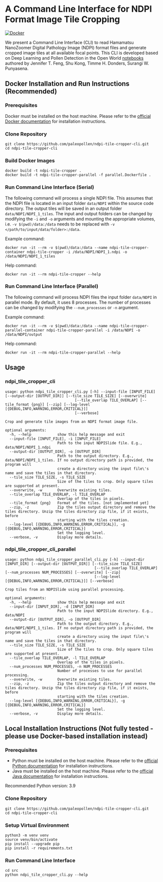 # A Command Line Interface for NDPI Format Image Tile Cropping

[![Docker](https://github.com/paleopollen/ndpi-tile-cropper-cli/actions/workflows/docker-publish.yml/badge.svg)](https://github.com/paleopollen/ndpi-tile-cropper-cli/actions/workflows/docker-publish.yml)

We present a Command Line Interface (CLI) to read Hamamatsu NanoZoomer Digital Pathology Image (NDPI) format files and
generate cropped image tiles at all available focal points. This CLI is developed based on Deep Learning and Pollen
Detection in the Open World [notebooks](https://github.com/fengzard/open_world_pollen_detection) authored by
Jennifer T. Feng, Shu Kong, Timme H. Donders, Surangi W. Punyasena.

## Docker Installation and Run Instructions (Recommended)

### Prerequisites

Docker must be installed on the host machine. Please refer to
the [official Docker documentation](https://docs.docker.com/get-docker/) for installation instructions.

### Clone Repository

```shell
git clone https://github.com/paleopollen/ndpi-tile-cropper-cli.git
cd ndpi-tile-cropper-cli
```

### Build Docker Images

```shell
docker build -t ndpi-tile-cropper .
docker build -t ndpi-tile-cropper-parallel -f parallel.Dockerfile .
```

### Run Command Line Interface (Serial)

The following command will process a single NDPI file. This assumes that the NDPI file is located in an input folder
`data/NDPI` within the source code directory.
The output tiles will be saved in an output folder `data/NDPI/NDPI_1_tiles`. The input and output folders can be changed
by modifying the `-i` and `-o` arguments and mounting the appropriate volumes,
i.e. `-v $(pwd)/data:/data` needs to be replaced with `-v </path/to/input/data/folder>:/data`.

Example command:

```shell
docker run -it --rm -v $(pwd)/data:/data --name ndpi-tile-cropper-container ndpi-tile-cropper -i /data/NDPI/NDPI_1.ndpi -o /data/NDPI/NDPI_1_tiles
```

Help command:

```shell
docker run -it --rm ndpi-tile-cropper --help
```

### Run Command Line Interface (Parallel)

The following command will process NDPI files the input folder `data/NDPI` in parallel mode. By default, it uses 8
processes. The number of processes can be changed by modifying the `--num_processes` or `-n` argument.

Example command:

```shell
docker run -it --rm -v $(pwd)/data:/data --name ndpi-tile-cropper-parallel-container ndpi-tile-cropper-parallel -i /data/NDPI -o /data/NDPI/output
```

Help command:

```shell
docker run -it --rm ndpi-tile-cropper-parallel --help
```

## Usage

### ndpi_tile_cropper_cli

```shell
usage: python ndpi_tile_cropper_cli.py [-h] --input-file [INPUT_FILE] [--output-dir [OUTPUT_DIR]] [--tile_size TILE_SIZE] [--overwrite]
                                [--tile_overlap TILE_OVERLAP] [--tile_format {png}] [--zip] [--log-level [{DEBUG,INFO,WARNING,ERROR,CRITICAL}]]
                                [--verbose]

Crop and generate tile images from an NDPI format image file.

optional arguments:
  -h, --help            show this help message and exit
  --input-file [INPUT_FILE], -i [INPUT_FILE]
                        Path to the input NDPISlide file. E.g., data/NDPI/NDPI_1.ndpi
  --output-dir [OUTPUT_DIR], -o [OUTPUT_DIR]
                        Path to the output directory. E.g., data/NDPI/NDPI_1_tiles. If no output directory path is provided, the program will
                        create a directory using the input file\'s name and save the tiles in that directory.
  --tile_size TILE_SIZE, -s TILE_SIZE
                        Size of the tiles to crop. Only square tiles are supported at present.
  --overwrite, -w       Overwrite existing tiles.
  --tile_overlap TILE_OVERLAP, -l TILE_OVERLAP
                        Overlap of the tiles in pixels.
  --tile_format {png}   Format of the tiles. [not implemented yet]
  --zip, -z             Zip the tiles output directory and remove the tiles directory. Unzip the tiles directory zip file, if it exists, before
                        starting with the tiles creation.
  --log-level [{DEBUG,INFO,WARNING,ERROR,CRITICAL}], -g [{DEBUG,INFO,WARNING,ERROR,CRITICAL}]
                        Set the logging level.
  --verbose, -v         Display more details.
```

### ndpi_tile_cropper_cli_parallel

```shell
usage: python ndpi_tile_cropper_parallel_cli.py [-h] --input-dir [INPUT_DIR] [--output-dir [OUTPUT_DIR]] [--tile_size TILE_SIZE]
                                         [--tile_overlap TILE_OVERLAP] [--num_processes NUM_PROCESSES] [--overwrite] [--zip]
                                         [--log-level [{DEBUG,INFO,WARNING,ERROR,CRITICAL}]] [--verbose]

Crop tiles from an NDPISlide using parallel processing.

optional arguments:
  -h, --help            show this help message and exit
  --input-dir [INPUT_DIR], -d [INPUT_DIR]
                        Path to the input NDPISlide directory. E.g., data/NDPI
  --output-dir [OUTPUT_DIR], -o [OUTPUT_DIR]
                        Path to the output directory. E.g., data/NDPI/NDPI_1_tiles. If no output directory path is provided, the program will
                        create a directory using the input file\'s name and save the tiles in that directory.
  --tile_size TILE_SIZE, -s TILE_SIZE
                        Size of the tiles to crop. Only square tiles are supported at present.
  --tile_overlap TILE_OVERLAP, -l TILE_OVERLAP
                        Overlap of the tiles in pixels.
  --num_processes NUM_PROCESSES, -n NUM_PROCESSES
                        Number of processes to use for parallel processing.
  --overwrite, -w       Overwrite existing tiles.
  --zip, -z             Zip the tiles output directory and remove the tiles directory. Unzip the tiles directory zip file, if it exists, before
                        starting with the tiles creation.
  --log-level [{DEBUG,INFO,WARNING,ERROR,CRITICAL}], -g [{DEBUG,INFO,WARNING,ERROR,CRITICAL}]
                        Set the logging level.
  --verbose, -v         Display more details.
```

## Local Installation Instructions (Not fully tested - please use Docker-based installation instead)

### Prerequisites

- Python must be installed on the host machine. Please refer to
  the [official Python documentation](https://www.python.org/downloads/) for installation instructions.
- Java must be installed on the host machine. Please refer to
  the [official Java documentation](https://www.java.com/en/download/) for installation instructions.

Recommended Python version: 3.9

### Clone Repository

```shell
git clone https://github.com/paleopollen/ndpi-tile-cropper-cli.git
cd ndpi-tile-cropper-cli
```

### Setup Virtual Environment

```shell
python3 -m venv venv
source venv/bin/activate
pip install --upgrade pip
pip install -r requirements.txt
```

### Run Command Line Interface

```shell
cd src
python ndpi_tile_cropper_cli.py --help
```
